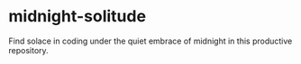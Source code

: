 # midnight-solitude
Find solace in coding under the quiet embrace of midnight in this productive repository.
